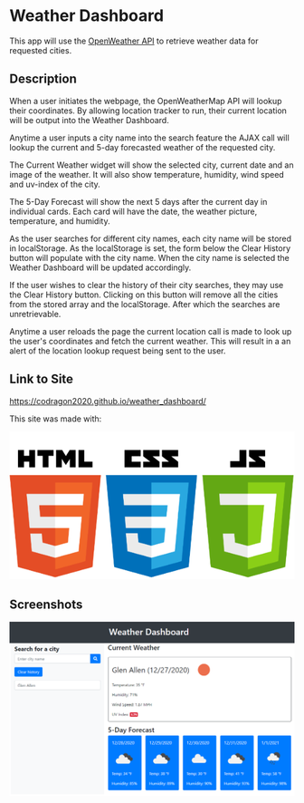 # Weather Dashboard

This app will use the [OpenWeather API](https://openweathermap.org/api) to retrieve weather data for requested cities.

## Description

When a user initiates the webpage, the OpenWeatherMap API will lookup their coordinates. By allowing location tracker to run, their current location will be output into the Weather Dashboard. 

Anytime a user inputs a city name into the search feature the AJAX call will lookup the current and 5-day forecasted weather of the requested city.

The Current Weather widget will show the selected city, current date and an image of the weather. It will also show temperature, humidity, wind speed and uv-index of the city.

The 5-Day Forecast will show the next 5 days after the current day in individual cards. Each card will have the date, the weather picture, temperature, and humidity.

As the user searches for different city names, each city name will be stored in localStorage. As the localStorage is set, the form below the Clear History button will populate with the city name. When the city name is selected the Weather Dashboard will be updated accordingly.

If the user wishes to clear the history of their city searches, they may use the Clear History button. Clicking on this button will remove all the cities from the stored array and the localStorage. After which the searches are unretrievable.

Anytime a user reloads the page the current location call is made to look up the user's coordinates and fetch the current weather. This will result in a an alert of the location lookup request being sent to the user.

## Link to Site

https://codragon2020.github.io/weather_dashboard/

This site was made with:

![tech stack](./images/html-css-js.png)

## Screenshots

![weather dashboard](./images/weather_dashboard.png)